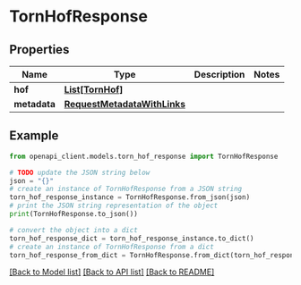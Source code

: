 # TornHofResponse


## Properties

Name | Type | Description | Notes
------------ | ------------- | ------------- | -------------
**hof** | [**List[TornHof]**](TornHof.md) |  | 
**metadata** | [**RequestMetadataWithLinks**](RequestMetadataWithLinks.md) |  | 

## Example

```python
from openapi_client.models.torn_hof_response import TornHofResponse

# TODO update the JSON string below
json = "{}"
# create an instance of TornHofResponse from a JSON string
torn_hof_response_instance = TornHofResponse.from_json(json)
# print the JSON string representation of the object
print(TornHofResponse.to_json())

# convert the object into a dict
torn_hof_response_dict = torn_hof_response_instance.to_dict()
# create an instance of TornHofResponse from a dict
torn_hof_response_from_dict = TornHofResponse.from_dict(torn_hof_response_dict)
```
[[Back to Model list]](../README.md#documentation-for-models) [[Back to API list]](../README.md#documentation-for-api-endpoints) [[Back to README]](../README.md)


